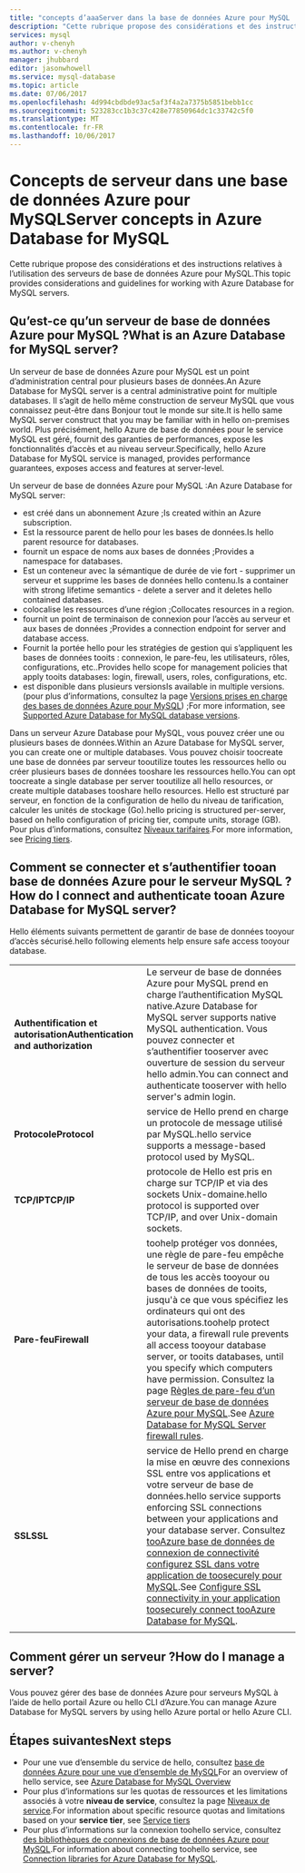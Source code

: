 ```yaml
---
title: "concepts d’aaaServer dans la base de données Azure pour MySQL | Documents Microsoft"
description: "Cette rubrique propose des considérations et des instructions relatives à l’utilisation des serveurs de base de données Azure pour MySQL."
services: mysql
author: v-chenyh
ms.author: v-chenyh
manager: jhubbard
editor: jasonwhowell
ms.service: mysql-database
ms.topic: article
ms.date: 07/06/2017
ms.openlocfilehash: 4d994cbdbde93ac5af3f4a2a7375b5851bebb1cc
ms.sourcegitcommit: 523283cc1b3c37c428e77850964dc1c33742c5f0
ms.translationtype: MT
ms.contentlocale: fr-FR
ms.lasthandoff: 10/06/2017
---
```

# <a name="server-concepts-in-azure-database-for-mysql"></a><span data-ttu-id="6a3f2-103">Concepts de serveur dans une base de données Azure pour MySQL</span><span class="sxs-lookup"><span data-stu-id="6a3f2-103">Server concepts in Azure Database for MySQL</span></span>
<span data-ttu-id="6a3f2-104">Cette rubrique propose des considérations et des instructions relatives à l’utilisation des serveurs de base de données Azure pour MySQL.</span><span class="sxs-lookup"><span data-stu-id="6a3f2-104">This topic provides considerations and guidelines for working with Azure Database for MySQL servers.</span></span>

## <a name="what-is-an-azure-database-for-mysql-server"></a><span data-ttu-id="6a3f2-105">Qu’est-ce qu’un serveur de base de données Azure pour MySQL ?</span><span class="sxs-lookup"><span data-stu-id="6a3f2-105">What is an Azure Database for MySQL server?</span></span>

<span data-ttu-id="6a3f2-106">Un serveur de base de données Azure pour MySQL est un point d’administration central pour plusieurs bases de données.</span><span class="sxs-lookup"><span data-stu-id="6a3f2-106">An Azure Database for MySQL server is a central administrative point for multiple databases.</span></span> <span data-ttu-id="6a3f2-107">Il s’agit de hello même construction de serveur MySQL que vous connaissez peut-être dans Bonjour tout le monde sur site.</span><span class="sxs-lookup"><span data-stu-id="6a3f2-107">It is hello same MySQL server construct that you may be familiar with in hello on-premises world.</span></span> <span data-ttu-id="6a3f2-108">Plus précisément, hello Azure de base de données pour le service MySQL est géré, fournit des garanties de performances, expose les fonctionnalités d’accès et au niveau serveur.</span><span class="sxs-lookup"><span data-stu-id="6a3f2-108">Specifically, hello Azure Database for MySQL service is managed, provides performance guarantees, exposes access and features at server-level.</span></span>

<span data-ttu-id="6a3f2-109">Un serveur de base de données Azure pour MySQL :</span><span class="sxs-lookup"><span data-stu-id="6a3f2-109">An Azure Database for MySQL server:</span></span>

- <span data-ttu-id="6a3f2-110">est créé dans un abonnement Azure ;</span><span class="sxs-lookup"><span data-stu-id="6a3f2-110">Is created within an Azure subscription.</span></span>
- <span data-ttu-id="6a3f2-111">Est la ressource parent de hello pour les bases de données.</span><span class="sxs-lookup"><span data-stu-id="6a3f2-111">Is hello parent resource for databases.</span></span>
- <span data-ttu-id="6a3f2-112">fournit un espace de noms aux bases de données ;</span><span class="sxs-lookup"><span data-stu-id="6a3f2-112">Provides a namespace for databases.</span></span>
- <span data-ttu-id="6a3f2-113">Est un conteneur avec la sémantique de durée de vie fort - supprimer un serveur et supprime les bases de données hello contenu.</span><span class="sxs-lookup"><span data-stu-id="6a3f2-113">Is a container with strong lifetime semantics - delete a server and it deletes hello contained databases.</span></span>
- <span data-ttu-id="6a3f2-114">colocalise les ressources d’une région ;</span><span class="sxs-lookup"><span data-stu-id="6a3f2-114">Collocates resources in a region.</span></span>
- <span data-ttu-id="6a3f2-115">fournit un point de terminaison de connexion pour l’accès au serveur et aux bases de données ;</span><span class="sxs-lookup"><span data-stu-id="6a3f2-115">Provides a connection endpoint for server and database access.</span></span>
- <span data-ttu-id="6a3f2-116">Fournit la portée hello pour les stratégies de gestion qui s’appliquent les bases de données tooits : connexion, le pare-feu, les utilisateurs, rôles, configurations, etc..</span><span class="sxs-lookup"><span data-stu-id="6a3f2-116">Provides hello scope for management policies that apply tooits databases: login, firewall, users, roles, configurations, etc.</span></span>
- <span data-ttu-id="6a3f2-117">est disponible dans plusieurs versions</span><span class="sxs-lookup"><span data-stu-id="6a3f2-117">Is available in multiple versions.</span></span> <span data-ttu-id="6a3f2-118">(pour plus d’informations, consultez la page [Versions prises en charge des bases de données Azure pour MySQL](./concepts-supported-versions.md)) ;</span><span class="sxs-lookup"><span data-stu-id="6a3f2-118">For more information, see [Supported Azure Database for MySQL database versions](./concepts-supported-versions.md).</span></span>

<span data-ttu-id="6a3f2-119">Dans un serveur Azure Database pour MySQL, vous pouvez créer une ou plusieurs bases de données.</span><span class="sxs-lookup"><span data-stu-id="6a3f2-119">Within an Azure Database for MySQL server, you can create one or multiple databases.</span></span> <span data-ttu-id="6a3f2-120">Vous pouvez choisir toocreate une base de données par serveur tooutilize toutes les ressources hello ou créer plusieurs bases de données tooshare les ressources hello.</span><span class="sxs-lookup"><span data-stu-id="6a3f2-120">You can opt toocreate a single database per server tooutilize all hello resources, or create multiple databases tooshare hello resources.</span></span> <span data-ttu-id="6a3f2-121">Hello est structuré par serveur, en fonction de la configuration de hello du niveau de tarification, calculer les unités de stockage (Go).</span><span class="sxs-lookup"><span data-stu-id="6a3f2-121">hello pricing is structured per-server, based on hello configuration of pricing tier, compute units, storage (GB).</span></span> <span data-ttu-id="6a3f2-122">Pour plus d’informations, consultez [Niveaux tarifaires](./concepts-service-tiers.md).</span><span class="sxs-lookup"><span data-stu-id="6a3f2-122">For more information, see [Pricing tiers](./concepts-service-tiers.md).</span></span>

## <a name="how-do-i-connect-and-authenticate-tooan-azure-database-for-mysql-server"></a><span data-ttu-id="6a3f2-123">Comment se connecter et s’authentifier tooan base de données Azure pour le serveur MySQL ?</span><span class="sxs-lookup"><span data-stu-id="6a3f2-123">How do I connect and authenticate tooan Azure Database for MySQL server?</span></span>

<span data-ttu-id="6a3f2-124">Hello éléments suivants permettent de garantir de base de données tooyour d’accès sécurisé.</span><span class="sxs-lookup"><span data-stu-id="6a3f2-124">hello following elements help ensure safe access tooyour database.</span></span>

|||
| :-- | :-- |
| <span data-ttu-id="6a3f2-125">**Authentification et autorisation**</span><span class="sxs-lookup"><span data-stu-id="6a3f2-125">**Authentication and authorization**</span></span> | <span data-ttu-id="6a3f2-126">Le serveur de base de données Azure pour MySQL prend en charge l’authentification MySQL native.</span><span class="sxs-lookup"><span data-stu-id="6a3f2-126">Azure Database for MySQL server supports native MySQL authentication.</span></span> <span data-ttu-id="6a3f2-127">Vous pouvez connecter et s’authentifier tooserver avec ouverture de session du serveur hello admin.</span><span class="sxs-lookup"><span data-stu-id="6a3f2-127">You can connect and authenticate tooserver with hello server's admin login.</span></span> |
| <span data-ttu-id="6a3f2-128">**Protocole**</span><span class="sxs-lookup"><span data-stu-id="6a3f2-128">**Protocol**</span></span> | <span data-ttu-id="6a3f2-129">service de Hello prend en charge un protocole de message utilisé par MySQL.</span><span class="sxs-lookup"><span data-stu-id="6a3f2-129">hello service supports a message-based protocol used by MySQL.</span></span> |
| <span data-ttu-id="6a3f2-130">**TCP/IP**</span><span class="sxs-lookup"><span data-stu-id="6a3f2-130">**TCP/IP**</span></span> | <span data-ttu-id="6a3f2-131">protocole de Hello est pris en charge sur TCP/IP et via des sockets Unix-domaine.</span><span class="sxs-lookup"><span data-stu-id="6a3f2-131">hello protocol is supported over TCP/IP, and over Unix-domain sockets.</span></span> |
| <span data-ttu-id="6a3f2-132">**Pare-feu**</span><span class="sxs-lookup"><span data-stu-id="6a3f2-132">**Firewall**</span></span> | <span data-ttu-id="6a3f2-133">toohelp protéger vos données, une règle de pare-feu empêche le serveur de base de données de tous les accès tooyour ou bases de données de tooits, jusqu'à ce que vous spécifiez les ordinateurs qui ont des autorisations.</span><span class="sxs-lookup"><span data-stu-id="6a3f2-133">toohelp protect your data, a firewall rule prevents all access tooyour database server, or tooits databases, until you specify which computers have permission.</span></span> <span data-ttu-id="6a3f2-134">Consultez la page [Règles de pare-feu d’un serveur de base de données Azure pour MySQL](./concepts-firewall-rules.md).</span><span class="sxs-lookup"><span data-stu-id="6a3f2-134">See [Azure Database for MySQL Server firewall rules](./concepts-firewall-rules.md).</span></span> |
| <span data-ttu-id="6a3f2-135">**SSL**</span><span class="sxs-lookup"><span data-stu-id="6a3f2-135">**SSL**</span></span> | <span data-ttu-id="6a3f2-136">service de Hello prend en charge la mise en œuvre des connexions SSL entre vos applications et votre serveur de base de données.</span><span class="sxs-lookup"><span data-stu-id="6a3f2-136">hello service supports enforcing SSL connections between your applications and your database server.</span></span>  <span data-ttu-id="6a3f2-137">Consultez [tooAzure base de données de connexion de connectivité configurez SSL dans votre application de toosecurely pour MySQL](./howto-configure-ssl.md).</span><span class="sxs-lookup"><span data-stu-id="6a3f2-137">See [Configure SSL connectivity in your application toosecurely connect tooAzure Database for MySQL](./howto-configure-ssl.md).</span></span> |
|||

## <a name="how-do-i-manage-a-server"></a><span data-ttu-id="6a3f2-138">Comment gérer un serveur ?</span><span class="sxs-lookup"><span data-stu-id="6a3f2-138">How do I manage a server?</span></span>
<span data-ttu-id="6a3f2-139">Vous pouvez gérer des base de données Azure pour serveurs MySQL à l’aide de hello portail Azure ou hello CLI d’Azure.</span><span class="sxs-lookup"><span data-stu-id="6a3f2-139">You can manage Azure Database for MySQL servers by using hello Azure portal or hello Azure CLI.</span></span>

## <a name="next-steps"></a><span data-ttu-id="6a3f2-140">Étapes suivantes</span><span class="sxs-lookup"><span data-stu-id="6a3f2-140">Next steps</span></span>
- <span data-ttu-id="6a3f2-141">Pour une vue d’ensemble du service de hello, consultez [base de données Azure pour une vue d’ensemble de MySQL](./overview.md)</span><span class="sxs-lookup"><span data-stu-id="6a3f2-141">For an overview of hello service, see [Azure Database for MySQL Overview](./overview.md)</span></span>
- <span data-ttu-id="6a3f2-142">Pour plus d’informations sur les quotas de ressources et les limitations associés à votre **niveau de service**, consultez la page [Niveaux de service](./concepts-service-tiers.md).</span><span class="sxs-lookup"><span data-stu-id="6a3f2-142">For information about specific resource quotas and limitations based on your **service tier**, see [Service tiers](./concepts-service-tiers.md)</span></span>
- <span data-ttu-id="6a3f2-143">Pour plus d’informations sur la connexion toohello service, consultez [des bibliothèques de connexions de base de données Azure pour MySQL](./concepts-connection-libraries.md).</span><span class="sxs-lookup"><span data-stu-id="6a3f2-143">For information about connecting toohello service, see [Connection libraries for Azure Database for MySQL](./concepts-connection-libraries.md).</span></span>
